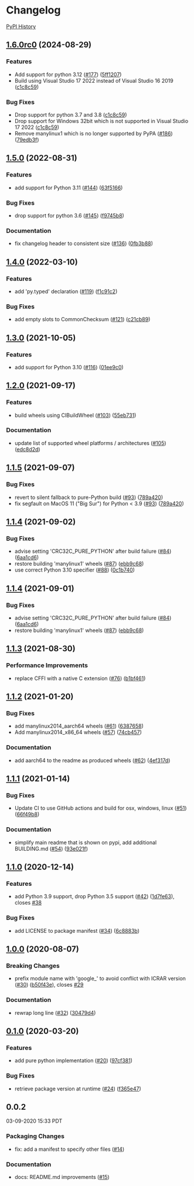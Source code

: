 # Changelog

[PyPI History][1]

[1]: https://pypi.org/project/google-crc32c/#history

## [1.6.0rc0](https://github.com/googleapis/python-crc32c/compare/v1.5.0...v1.6.0rc0) (2024-08-29)


### Features

* Add support for python 3.12 ([#177](https://github.com/googleapis/python-crc32c/issues/177)) ([5ff1207](https://github.com/googleapis/python-crc32c/commit/5ff1207e7b60256e7a32932324ccb9ad4ec265d2))
* Build using Visual Studio 17 2022 instead of Visual Studio 16 2019 ([c1c8c59](https://github.com/googleapis/python-crc32c/commit/c1c8c597d07e573406d76765022a837b007f9074))


### Bug Fixes

* Drop support for python 3.7 and 3.8 ([c1c8c59](https://github.com/googleapis/python-crc32c/commit/c1c8c597d07e573406d76765022a837b007f9074))
* Drop support for Windows 32bit which is not supported in Visual Studio 17 2022 ([c1c8c59](https://github.com/googleapis/python-crc32c/commit/c1c8c597d07e573406d76765022a837b007f9074))
* Remove manylinux1 which is no longer supported by PyPA ([#186](https://github.com/googleapis/python-crc32c/issues/186)) ([79edb3f](https://github.com/googleapis/python-crc32c/commit/79edb3fd3cda0e4193a6fb6a8346058398df43de))

## [1.5.0](https://github.com/googleapis/python-crc32c/compare/v1.4.0...v1.5.0) (2022-08-31)


### Features

* add support for Python 3.11 ([#144](https://github.com/googleapis/python-crc32c/issues/144)) ([63f5166](https://github.com/googleapis/python-crc32c/commit/63f5166815682d3430a771c51c7fd5a81d2fd259))


### Bug Fixes

* drop support for python 3.6 ([#145](https://github.com/googleapis/python-crc32c/issues/145)) ([f9745b8](https://github.com/googleapis/python-crc32c/commit/f9745b8089fa2645be7b8823c979f5192df3eec7))


### Documentation

* fix changelog header to consistent size ([#136](https://github.com/googleapis/python-crc32c/issues/136)) ([0fb3b88](https://github.com/googleapis/python-crc32c/commit/0fb3b88131aeee316e6d6f607fa32ec4767e4386))

## [1.4.0](https://github.com/googleapis/python-crc32c/compare/v1.3.0...v1.4.0) (2022-03-10)


### Features

* add 'py.typed' declaration ([#119](https://github.com/googleapis/python-crc32c/issues/119)) ([f1c91c2](https://github.com/googleapis/python-crc32c/commit/f1c91c277f1baac2ca8d60dd1e45361551ad3140))


### Bug Fixes

* add empty slots to CommonChecksum ([#121](https://github.com/googleapis/python-crc32c/issues/121)) ([c21cb89](https://github.com/googleapis/python-crc32c/commit/c21cb8923728801d732c11f6531a2415a1e5cd3f))

## [1.3.0](https://www.github.com/googleapis/python-crc32c/compare/v1.2.0...v1.3.0) (2021-10-05)


### Features

* add support for Python 3.10 ([#116](https://www.github.com/googleapis/python-crc32c/issues/116)) ([01ee9c0](https://www.github.com/googleapis/python-crc32c/commit/01ee9c0b4d6a992ddcf1fbbeaaea9d107c972b74))

## [1.2.0](https://www.github.com/googleapis/python-crc32c/compare/v1.1.5...v1.2.0) (2021-09-17)


### Features

* build wheels using CIBuildWheel ([#103](https://www.github.com/googleapis/python-crc32c/issues/103)) ([55eb731](https://www.github.com/googleapis/python-crc32c/commit/55eb7310b0a0f424da33f4b6d3b4b50e02c323eb))


### Documentation

* update list of supported wheel platforms / architectures ([#105](https://www.github.com/googleapis/python-crc32c/issues/105)) ([edc8d2d](https://www.github.com/googleapis/python-crc32c/commit/edc8d2dbe643f0c2bf1180f855e1585b0e81bdba))

## [1.1.5](https://www.github.com/googleapis/python-crc32c/compare/v1.1.4...v1.1.5) (2021-09-07)


### Bug Fixes

* revert to silent fallback to pure-Python build ([#93](https://www.github.com/googleapis/python-crc32c/issues/93)) ([789a420](https://www.github.com/googleapis/python-crc32c/commit/789a4203648d1b43f060332510177cf3867f82c4))
* fix segfault on MacOS 11 ("Big Sur") for Python < 3.9 ([#93](https://www.github.com/googleapis/python-crc32c/issues/93)) ([789a420](https://www.github.com/googleapis/python-crc32c/commit/789a4203648d1b43f060332510177cf3867f82c4))

## [1.1.4](https://www.github.com/googleapis/python-crc32c/compare/v1.1.4...v1.1.4) (2021-09-02)


### Bug Fixes

* advise setting 'CRC32C_PURE_PYTHON' after build failure ([#84](https://www.github.com/googleapis/python-crc32c/issues/84)) ([6aa1cd6](https://www.github.com/googleapis/python-crc32c/commit/6aa1cd69376b57fbc9bc2c470ed63a270279623d))
* restore building 'manylinux1' wheels ([#87](https://www.github.com/googleapis/python-crc32c/issues/87)) ([ebb9c68](https://www.github.com/googleapis/python-crc32c/commit/ebb9c68aca66e6b89d832e9e237679ac8b9ad344))
* use correct Python 3.10 specifier ([#88](https://www.github.com/googleapis/python-crc32c/issues/88)) ([0c1b740](https://www.github.com/googleapis/python-crc32c/commit/0c1b740c195caed8ac1e67fc38d87073223a6b3d))

## [1.1.4](https://www.github.com/googleapis/python-crc32c/compare/v1.1.3...v1.1.4) (2021-09-01)


### Bug Fixes

* advise setting 'CRC32C_PURE_PYTHON' after build failure ([#84](https://www.github.com/googleapis/python-crc32c/issues/84)) ([6aa1cd6](https://www.github.com/googleapis/python-crc32c/commit/6aa1cd69376b57fbc9bc2c470ed63a270279623d))
* restore building 'manylinux1' wheels ([#87](https://www.github.com/googleapis/python-crc32c/issues/87)) ([ebb9c68](https://www.github.com/googleapis/python-crc32c/commit/ebb9c68aca66e6b89d832e9e237679ac8b9ad344))

## [1.1.3](https://www.github.com/googleapis/python-crc32c/compare/v1.1.2...v1.1.3) (2021-08-30)


### Performance Improvements

* replace CFFI with a native C extension ([#76](https://www.github.com/googleapis/python-crc32c/issues/76)) ([b1bf461](https://www.github.com/googleapis/python-crc32c/commit/b1bf461cc0539962ac16a62860cae3cd2384cb4f))

## [1.1.2](https://www.github.com/googleapis/python-crc32c/compare/v1.1.1...v1.1.2) (2021-01-20)


### Bug Fixes

* add manylinux2014_aarch64 wheels ([#61](https://www.github.com/googleapis/python-crc32c/issues/61)) ([6387658](https://www.github.com/googleapis/python-crc32c/commit/63876582aec715100f61581657f9d994a1ace1bc))
* Add manylinux2014_x86_64 wheels ([#57](https://www.github.com/googleapis/python-crc32c/issues/57)) ([74cb457](https://www.github.com/googleapis/python-crc32c/commit/74cb457255a81d0aa5bee16425675140ed637410))


### Documentation

* add aarch64 to the readme as produced wheels ([#62](https://www.github.com/googleapis/python-crc32c/issues/62)) ([4ef317d](https://www.github.com/googleapis/python-crc32c/commit/4ef317d0efcd654842d17e03749b801303c8bc30))

## [1.1.1](https://www.github.com/googleapis/python-crc32c/compare/v1.1.0...v1.1.1) (2021-01-14)


### Bug Fixes

* Update CI to use GitHub actions and build for osx, windows, linux ([#51](https://www.github.com/googleapis/python-crc32c/issues/51)) ([66f49b8](https://www.github.com/googleapis/python-crc32c/commit/66f49b889ad66f7ecd5d6aeaf840f2c8f2ac131e))


### Documentation

* simplify main readme that is shown on pypi, add additional BUILDING.md ([#54](https://www.github.com/googleapis/python-crc32c/issues/54)) ([93e021f](https://www.github.com/googleapis/python-crc32c/commit/93e021fe8bc55fb046317b884ca21cb75e131e4f))

## [1.1.0](https://www.github.com/googleapis/python-crc32c/compare/v0.1.1...v1.1.0) (2020-12-14)


### Features

* add Python 3.9 support, drop Python 3.5 support ([#42](https://www.github.com/googleapis/python-crc32c/issues/42)) ([1d7fe63](https://www.github.com/googleapis/python-crc32c/commit/1d7fe6338fbcb0e74245f84c2034ac5371f7782a)), closes [#38](https://www.github.com/googleapis/python-crc32c/issues/38)


### Bug Fixes

* add LICENSE to package manifest ([#34](https://www.github.com/googleapis/python-crc32c/issues/34)) ([6c8883b](https://www.github.com/googleapis/python-crc32c/commit/6c8883b2c41aaa6f0dd5991896ad58e73f516182))

## [1.0.0](https://www.github.com/googleapis/python-crc32c/compare/v0.1.0...v1.0.0) (2020-08-07)

### Breaking Changes
* prefix module name with 'google_' to avoid conflict with ICRAR version ([#30](https://www.github.com/googleapis/python-crc32c/issues/30)) ([b50f43e](https://www.github.com/googleapis/python-crc32c/commit/b50f43e7bc40d91ccdade9ccc577a93c0ed05f3a)), closes [#29](https://www.github.com/googleapis/python-crc32c/issues/29)

### Documentation

* rewrap long line ([#32](https://www.github.com/googleapis/python-crc32c/issues/32)) ([30479d4](https://www.github.com/googleapis/python-crc32c/commit/30479d41997a09115aa0152b39ffef09bc97b13a))

## [0.1.0](https://www.github.com/googleapis/python-crc32c/compare/v0.0.2...v0.1.0) (2020-03-20)


### Features

* add pure python implementation ([#20](https://www.github.com/googleapis/python-crc32c/issues/20)) ([97cf381](https://www.github.com/googleapis/python-crc32c/commit/97cf3819035486628b2dcc2ad03e3b427fbf8046))


### Bug Fixes

* retrieve package version at runtime ([#24](https://www.github.com/googleapis/python-crc32c/issues/24)) ([f365e47](https://www.github.com/googleapis/python-crc32c/commit/f365e471c9ae90238ded65456635ccdb6cd33ca2))

## 0.0.2

03-09-2020 15:33 PDT


### Packaging Changes
- fix: add a manifest to specify other files ([#14](https://github.com/googleapis/python-crc32c/pull/14))

### Documentation
- docs: README.md improvements ([#15](https://github.com/googleapis/python-crc32c/pull/15))
